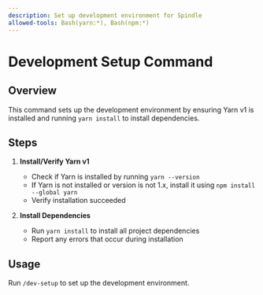 ```yaml
---
description: Set up development environment for Spindle
allowed-tools: Bash(yarn:*), Bash(npm:*)
---
```


# Development Setup Command

## Overview

This command sets up the development environment by ensuring Yarn v1 is installed and running `yarn install` to install dependencies.

## Steps

1. **Install/Verify Yarn v1**
   - Check if Yarn is installed by running `yarn --version`
   - If Yarn is not installed or version is not 1.x, install it using `npm install --global yarn`
   - Verify installation succeeded

2. **Install Dependencies**
   - Run `yarn install` to install all project dependencies
   - Report any errors that occur during installation

## Usage

Run `/dev-setup` to set up the development environment.
